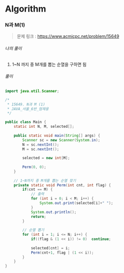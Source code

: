 # Algorithm

### N과 M(1)

> 문제 링크 : https://www.acmicpc.net/problem/15649



###### 나의 풀이

1. 1~N 까지 중 M개를 뽑는 순열을 구하면 됨




###### 풀이

~~~java
import java.util.Scanner;

/*
 * 15649. N과 M (1)
 * JAVA_서울_6반_엄재웅
 */

public class Main {
	static int N, M, selected[];
		
	public static void main(String[] args) {
		Scanner sc = new Scanner(System.in);
		N = sc.nextInt();
		M = sc.nextInt();
		
		selected = new int[M];
		
		Perm(0, 0);
	}
	
	// 1~N까지 중 M개를 뽑는 순열 찾기
	private static void Perm(int cnt, int flag) {
		if(cnt == M) {
			// 출력
			for (int i = 0; i < M; i++) {
				System.out.print(selected[i]+" ");
			}
			System.out.println();
			return;
		}
		
		// 순열 뽑기
		for (int i = 1; i <= N; i++) {
			if((flag & (1 << i)) != 0)	continue;
			
			selected[cnt] = i;
			Perm(cnt+1, flag | (1 << i));
		}
	}
}
~~~
